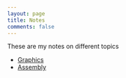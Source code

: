 ```yaml
---
layout: page
title: Notes
comments: false
---
```


These are my notes on different topics

- [Graphics](/notes/graphics)
- [Assembly](/notes/asm)